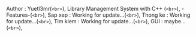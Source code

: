 Author : Yuetl3mr(`<br>`),
Library Management System with C++ (`<br>`),
-Features-(`<br>`),
Sap xep : Working for update...(`<br>`),
Thong ke : Working for update...(`<br>`),
Tim kiem : Working for update...(`<br>`),
GUI : maybe... (`<br>`),
